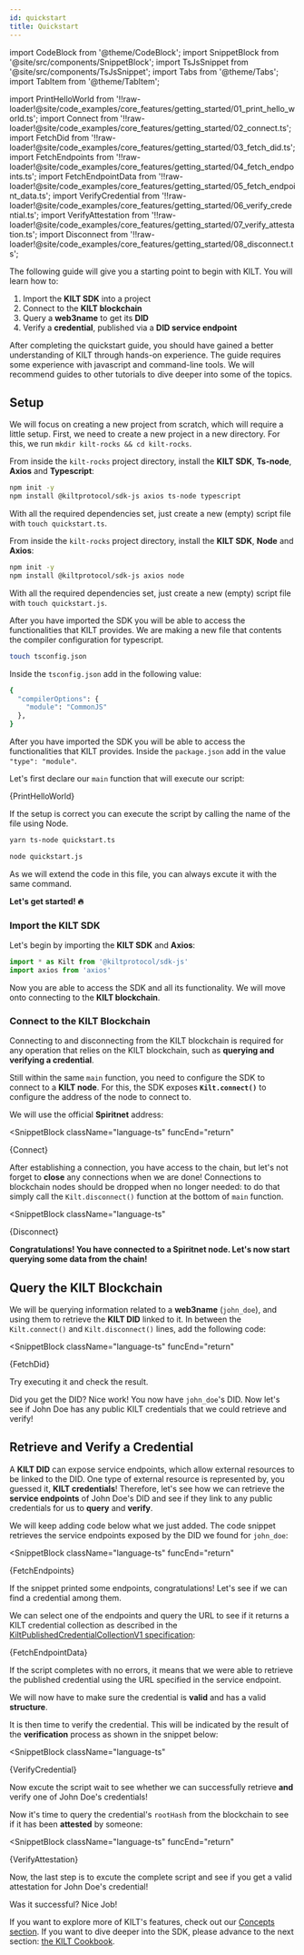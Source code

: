 ```yaml
---
id: quickstart
title: Quickstart
---
```

import CodeBlock from '@theme/CodeBlock';
import SnippetBlock from '@site/src/components/SnippetBlock';
import TsJsSnippet from '@site/src/components/TsJsSnippet';
import Tabs from '@theme/Tabs';
import TabItem from '@theme/TabItem';

import PrintHelloWorld from '!!raw-loader!@site/code_examples/core_features/getting_started/01_print_hello_world.ts';
import Connect from '!!raw-loader!@site/code_examples/core_features/getting_started/02_connect.ts';
import FetchDid from '!!raw-loader!@site/code_examples/core_features/getting_started/03_fetch_did.ts';
import FetchEndpoints from '!!raw-loader!@site/code_examples/core_features/getting_started/04_fetch_endpoints.ts';
import FetchEndpointData from '!!raw-loader!@site/code_examples/core_features/getting_started/05_fetch_endpoint_data.ts';
import VerifyCredential from '!!raw-loader!@site/code_examples/core_features/getting_started/06_verify_credential.ts';
import VerifyAttestation from '!!raw-loader!@site/code_examples/core_features/getting_started/07_verify_attestation.ts';
import Disconnect from '!!raw-loader!@site/code_examples/core_features/getting_started/08_disconnect.ts';

The following guide will give you a starting point to begin with KILT.
You will learn how to:

1. Import the **KILT SDK** into a project
2. Connect to the **KILT blockchain**
3. Query a **web3name** to get its **DID**
4. Verify a **credential**, published via a **DID service endpoint**

After completing the quickstart guide, you should have gained a better understanding of KILT through hands-on experience.
The guide requires some experience with javascript and command-line tools.
We will recommend guides to other tutorials to dive deeper into some of the topics.

## Setup

We will focus on creating a new project from scratch, which will require a little setup.
First, we need to create a new project in a new directory.
For this, we run `mkdir kilt-rocks && cd kilt-rocks`.

<Tabs groupId="ts-js-choice">
  <TabItem value='ts' label='Typescript' default>

  From inside the `kilt-rocks` project directory, install the **KILT SDK**, **Ts-node**, **Axios** and **Typescript**:

  ```bash npm2yarn
  npm init -y
  npm install @kiltprotocol/sdk-js axios ts-node typescript
  ```

  With all the required dependencies set, just create a new (empty) script file with `touch quickstart.ts`.

  </TabItem>
  <TabItem value='js' label='Javascript'>

  From inside the `kilt-rocks` project directory, install the **KILT SDK**, **Node** and **Axios**:

  ```bash npm2yarn
  npm init -y
  npm install @kiltprotocol/sdk-js axios node
  ```

  With all the required dependencies set, just create a new (empty) script file with `touch quickstart.js`.

  </TabItem>
</Tabs>

<Tabs groupId="ts-js-choice">
  <TabItem value='ts' label='Typescript' default>

  After you have imported the SDK you will be able to access the functionalities that KILT provides.
  We are making a new file that contents the compiler configuration for typescript.

  ```bash
  touch tsconfig.json
  ```

  Inside the `tsconfig.json` add in the following value:

  ```bash
  {
    "compilerOptions": {
      "module": "CommonJS"
    },
  }
  ```

  </TabItem>
  <TabItem value='js' label='Javascript'>

  After you have imported the SDK you will be able to access the functionalities that KILT provides.
  Inside the `package.json` add in the value `"type": "module"`.

  </TabItem>
</Tabs>

Let's first declare our `main` function that will execute our script:

<CodeBlock className="language-ts">
  {PrintHelloWorld}
</CodeBlock>

If the setup is correct you can execute the script by calling the name of the file using Node.

<Tabs groupId="ts-js-choice">
  <TabItem value='ts' label='Typescript' default>

  ```bash
  yarn ts-node quickstart.ts
  ```

  </TabItem>
  <TabItem value='js' label='Javascript'>

  ```bash
  node quickstart.js
  ```

  </TabItem>
</Tabs>

As we will extend the code in this file, you can always excute it with the same command.

**Let's get started! 🔥**

### Import the KILT SDK

Let's begin by importing the **KILT SDK** and **Axios**:

```js
import * as Kilt from '@kiltprotocol/sdk-js'
import axios from 'axios'
```

Now you are able to access the SDK and all its functionality.
We will move onto connecting to the **KILT blockchain**.

### Connect to the KILT Blockchain

Connecting to and disconnecting from the KILT blockchain is required for any operation that relies on the KILT blockchain, such as **querying and verifying a credential**.

Still within the same `main` function, you need to configure the SDK to connect to a **KILT node**.
For this, the SDK exposes **`Kilt.connect()`** to configure the address of the node to connect to.

We will use the official **Spiritnet** address:

<SnippetBlock
  className="language-ts"
  funcEnd="return"
>
  {Connect}
</SnippetBlock>

After establishing a connection, you have access to the chain, but let's not forget to **close** any connections when we are done!
Connections to blockchain nodes should be dropped when no longer needed: to do that simply call the `Kilt.disconnect()` function at the bottom of `main` function.

<SnippetBlock
  className="language-ts"
>
  {Disconnect}
</SnippetBlock>

**Congratulations!
You have connected to a Spiritnet node.
Let's now start querying some data from the chain!**

## Query the KILT Blockchain

We will be querying information related to a **web3name** (`john_doe`), and using them to retrieve the **KILT DID** linked to it.
In between the `Kilt.connect()` and `Kilt.disconnect()` lines, add the following code:

<SnippetBlock
  className="language-ts"
  funcEnd="return"
>
  {FetchDid}
</SnippetBlock>

Try executing it and check the result.

Did you get the DID? Nice work! You now have `john_doe`'s DID.
Now let's see if John Doe has any public KILT credentials that we could retrieve and verify!

## Retrieve and Verify a Credential

A **KILT DID** can expose service endpoints, which allow external resources to be linked to the DID.
One type of external resource is represented by, you guessed it, **KILT credentials**!
Therefore, let's see how we can retrieve the **service endpoints** of John Doe's DID and see if they link to any public credentials for us to **query** and **verify**.

We will keep adding code below what we just added.
The code snippet retrieves the service endpoints exposed by the DID we found for `john_doe`:

<SnippetBlock
  className="language-ts"
  funcEnd="return"
>
  {FetchEndpoints}
</SnippetBlock>

If the snippet printed some endpoints, congratulations!
Let's see if we can find a credential among them.

We can select one of the endpoints and query the URL to see if it returns a KILT credential collection as described in the [KiltPublishedCredentialCollectionV1 specification](https://github.com/KILTprotocol/spec-KiltPublishedCredentialCollectionV1):

<TsJsSnippet funcEnd="return">
  {FetchEndpointData}
</TsJsSnippet>

If the script completes with no errors, it means that we were able to retrieve the published credential using the URL specified in the service endpoint.

We will now have to make sure the credential is **valid** and has a valid **structure**.

It is then time to verify the credential.
This will be indicated by the result of the **verification** process as shown in the snippet below:

<SnippetBlock
  className="language-ts"
>
  {VerifyCredential}
</SnippetBlock>

Now excute the script wait to see whether we can successfully retrieve **and** verify one of John Doe's credentials!

Now it's time to query the credential's `rootHash` from the blockchain to see if it has been **attested** by someone:

<SnippetBlock
  className="language-ts"
  funcEnd="return"
>
  {VerifyAttestation}
</SnippetBlock>

Now, the last step is to excute the complete script and see if you get a valid attestation for John Doe's credential!

Was it successful? Nice Job!

If you want to explore more of KILT's features, check out our [Concepts section](../../concepts/01_what_is_kilt.md).
If you want to dive deeper into the SDK, please advance to the next section: [the KILT Cookbook](./02_cookbook/01_dids/01_light_did_creation.md).
